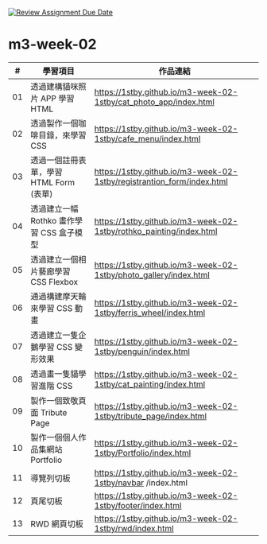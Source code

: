 [![Review Assignment Due Date](https://classroom.github.com/assets/deadline-readme-button-24ddc0f5d75046c5622901739e7c5dd533143b0c8e959d652212380cedb1ea36.svg)](https://classroom.github.com/a/vlJXFE8Y)
# m3-week-02

| #  | 學習項目                                  | 作品連結         |
|----|-----------------------------------------|--------------|
| 01 | 透過建構貓咪照片 APP 學習 HTML            |  https://1stby.github.io/m3-week-02-1stby/cat_photo_app/index.html |
| 02 | 透過製作一個咖啡目錄，來學習 CSS           | https://1stby.github.io/m3-week-02-1stby/cafe_menu/index.html |
| 03 | 透過一個註冊表單，學習 HTML Form (表單)    | https://1stby.github.io/m3-week-02-1stby/registrantion_form/index.html |
| 04 | 透過建立一幅 Rothko 畫作學習 CSS 盒子模型 |  https://1stby.github.io/m3-week-02-1stby/rothko_painting/index.html |
| 05 | 透過建立一個相片藝廊學習 CSS Flexbox      | https://1stby.github.io/m3-week-02-1stby/photo_gallery/index.html |
| 06 | 通過構建摩天輪來學習 CSS 動畫             | https://1stby.github.io/m3-week-02-1stby/ferris_wheel/index.html |
| 07 | 透過建立一隻企鵝學習 CSS 變形效果         | https://1stby.github.io/m3-week-02-1stby/penguin/index.html |
| 08 | 透過畫一隻貓學習進階 CSS                  | https://1stby.github.io/m3-week-02-1stby/cat_painting/index.html |
| 09 | 製作一個致敬頁面 Tribute Page             | https://1stby.github.io/m3-week-02-1stby/tribute_page/index.html |
| 10 | 製作一個個人作品集網站 Portfolio          | https://1stby.github.io/m3-week-02-1stby/Portfolio/index.html |
| 11 | 導覽列切板                                | https://1stby.github.io/m3-week-02-1stby/navbar /index.html |
| 12 | 頁尾切板                                  | https://1stby.github.io/m3-week-02-1stby/footer/index.html |
| 13 | RWD 網頁切板                              | https://1stby.github.io/m3-week-02-1stby/rwd/index.html |